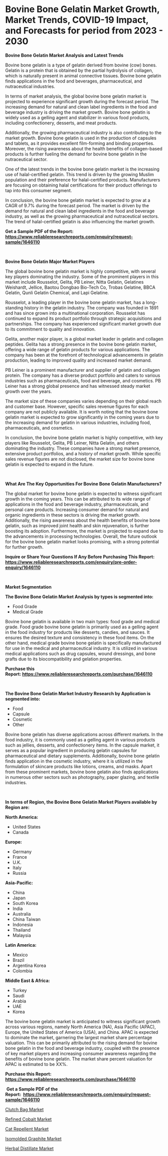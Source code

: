<p><h1>Bovine Bone Gelatin Market Growth, Market Trends, COVID-19 Impact, and Forecasts for period from 2023 - 2030</h1></p><p><strong>Bovine Bone Gelatin Market Analysis and Latest Trends</strong></p>
<p><p>Bovine bone gelatin is a type of gelatin derived from bovine (cow) bones. Gelatin is a protein that is obtained by the partial hydrolysis of collagen, which is naturally present in animal connective tissues. Bovine bone gelatin finds applications in the food and beverages, pharmaceutical, and nutraceutical industries.</p><p>In terms of market analysis, the global bovine bone gelatin market is projected to experience significant growth during the forecast period. The increasing demand for natural and clean label ingredients in the food and beverage industry is driving the market growth. Bovine bone gelatin is widely used as a gelling agent and stabilizer in various food products, including confectionery, desserts, and meat products.</p><p>Additionally, the growing pharmaceutical industry is also contributing to the market growth. Bovine bone gelatin is used in the production of capsules and tablets, as it provides excellent film-forming and binding properties. Moreover, the rising awareness about the health benefits of collagen-based products is further fueling the demand for bovine bone gelatin in the nutraceutical sector.</p><p>One of the latest trends in the bovine bone gelatin market is the increasing use of halal-certified gelatin. This trend is driven by the growing Muslim population and their preference for halal-certified products. Manufacturers are focusing on obtaining halal certifications for their product offerings to tap into this consumer segment.</p><p>In conclusion, the bovine bone gelatin market is expected to grow at a CAGR of 9.7% during the forecast period. The market is driven by the demand for natural and clean label ingredients in the food and beverage industry, as well as the growing pharmaceutical and nutraceutical sectors. The trend of halal-certified gelatin is also influencing the market growth.</p></p>
<p><strong>Get a Sample PDF of the Report:&nbsp; <a href="https://www.reliableresearchreports.com/enquiry/request-sample/1646110">https://www.reliableresearchreports.com/enquiry/request-sample/1646110</a></strong></p>
<p>&nbsp;</p>
<p><strong>Bovine Bone Gelatin Major Market Players</strong></p>
<p><p>The global bovine bone gelatin market is highly competitive, with several key players dominating the industry. Some of the prominent players in this market include Rousselot, Gelita, PB Leiner, Nitta Gelatin, Gelatines Weishardt, Jellice, Baotou Dongbao Bio-Tech Co, Trobas Gelatine, BBCA Gelatin, Qunli Gelatin Chemical, and Lapi Gelatine.</p><p>Rousselot, a leading player in the bovine bone gelatin market, has a long-standing history in the gelatin industry. The company was founded in 1891 and has since grown into a multinational corporation. Rousselot has continued to expand its product portfolio through strategic acquisitions and partnerships. The company has experienced significant market growth due to its commitment to quality and innovation.</p><p>Gelita, another major player, is a global market leader in gelatin and collagen peptides. Gelita has a strong presence in the bovine bone gelatin market, offering a wide range of gelatin products for various applications. The company has been at the forefront of technological advancements in gelatin production, leading to improved quality and increased market demand.</p><p>PB Leiner is a prominent manufacturer and supplier of gelatin and collagen protein. The company has a diverse product portfolio and caters to various industries such as pharmaceuticals, food and beverage, and cosmetics. PB Leiner has a strong global presence and has witnessed steady market growth over the years.</p><p>The market size of these companies varies depending on their global reach and customer base. However, specific sales revenue figures for each company are not publicly available. It is worth noting that the bovine bone gelatin market is expected to grow significantly in the coming years due to the increasing demand for gelatin in various industries, including food, pharmaceuticals, and cosmetics.</p><p>In conclusion, the bovine bone gelatin market is highly competitive, with key players like Rousselot, Gelita, PB Leiner, Nitta Gelatin, and others dominating the industry. These companies have a strong market presence, extensive product portfolios, and a history of market growth. While specific sales revenue figures are not disclosed, the market size for bovine bone gelatin is expected to expand in the future.</p></p>
<p>&nbsp;</p>
<p><strong>What Are The Key Opportunities For Bovine Bone Gelatin Manufacturers?</strong></p>
<p><p>The global market for bovine bone gelatin is expected to witness significant growth in the coming years. This can be attributed to its wide range of applications in the food and beverage industry, pharmaceuticals, and personal care products. Increasing consumer demand for natural and organic ingredients in these sectors is driving the market growth. Additionally, the rising awareness about the health benefits of bovine bone gelatin, such as improved joint health and skin rejuvenation, is further boosting its adoption. Furthermore, the market is projected to expand due to the advancements in processing technologies. Overall, the future outlook for the bovine bone gelatin market looks promising, with a strong potential for further growth.</p></p>
<p><strong>Inquire or Share Your Questions If Any Before Purchasing This Report: <a href="https://www.reliableresearchreports.com/enquiry/pre-order-enquiry/1646110">https://www.reliableresearchreports.com/enquiry/pre-order-enquiry/1646110</a></strong></p>
<p>&nbsp;</p>
<p><strong>Market Segmentation</strong></p>
<p><strong>The Bovine Bone Gelatin Market Analysis by types is segmented into:</strong></p>
<p><ul><li>Food Grade</li><li>Medical Grade</li></ul></p>
<p><p>Bovine bone gelatin is available in two main types: food grade and medical grade. Food grade bovine bone gelatin is primarily used as a gelling agent in the food industry for products like desserts, candies, and sauces. It ensures the desired texture and consistency in these food items. On the other hand, medical grade bovine bone gelatin is specifically manufactured for use in the medical and pharmaceutical industry. It is utilized in various medical applications such as drug capsules, wound dressings, and bone grafts due to its biocompatibility and gelation properties.</p></p>
<p><strong>Purchase this Report:&nbsp;<a href="https://www.reliableresearchreports.com/purchase/1646110">https://www.reliableresearchreports.com/purchase/1646110</a></strong></p>
<p>&nbsp;</p>
<p><strong>The Bovine Bone Gelatin Market Industry Research by Application is segmented into:</strong></p>
<p><ul><li>Food</li><li>Capsule</li><li>Cosmetic</li><li>Other</li></ul></p>
<p><p>Bovine bone gelatin has diverse applications across different markets. In the food industry, it is commonly used as a gelling agent in various products such as jellies, desserts, and confectionery items. In the capsule market, it serves as a popular ingredient in producing gelatin capsules for pharmaceutical and dietary supplements. Additionally, bovine bone gelatin finds application in the cosmetic industry, where it is utilized in the formulation of skincare products like lotions, creams, and masks. Apart from these prominent markets, bovine bone gelatin also finds applications in numerous other sectors such as photography, paper glazing, and textile industries.</p></p>
<p>&nbsp;</p>
<p><strong>In terms of Region, the Bovine Bone Gelatin Market Players available by Region are:</strong></p>
<p>
    <p> <strong> North America: </strong>
        <ul>
            <li>United States</li>
            <li>Canada</li>
        </ul>
        </p> 
    <p> <strong> Europe: </strong>
        <ul>
            <li>Germany</li>
            <li>France</li>
            <li>U.K.</li>
            <li>Italy</li>
            <li>Russia</li>
        </ul>
        </p> 
    <p> <strong> Asia-Pacific: </strong>
        <ul>
            <li>China</li>
            <li>Japan</li>
            <li>South Korea</li>
            <li>India</li>
            <li>Australia</li>
            <li>China Taiwan</li>
            <li>Indonesia</li>
            <li>Thailand</li>
            <li>Malaysia</li>
        </ul>
        </p> 
    <p> <strong> Latin America: </strong>
        <ul>
            <li>Mexico</li>
            <li>Brazil</li>
            <li>Argentina Korea</li>
            <li>Colombia</li>
        </ul>
        </p> 
    <p> <strong> Middle East & Africa: </strong>
        <ul>
            <li>Turkey</li>
            <li>Saudi</li>
            <li>Arabia</li>
            <li>UAE</li>
            <li>Korea</li>
        </ul>
    </p>
    </p>
<p><p>The bovine bone gelatin market is anticipated to witness significant growth across various regions, namely North America (NA), Asia Pacific (APAC), Europe, the United States of America (USA), and China. APAC is expected to dominate the market, garnering the largest market share percentage valuation. This can be primarily attributed to the rising demand for bovine bone gelatin in the food and beverage industry, coupled with the presence of key market players and increasing consumer awareness regarding the benefits of bovine bone gelatin. The market share percent valuation for APAC is estimated to be XX%.</p></p>
<p><strong>Purchase this Report: <a href="https://www.reliableresearchreports.com/purchase/1646110">https://www.reliableresearchreports.com/purchase/1646110</a></strong></p>
<p>&nbsp;<strong>Get a Sample PDF of the Report:&nbsp;&nbsp;<a href="https://www.reliableresearchreports.com/enquiry/request-sample/1646110">https://www.reliableresearchreports.com/enquiry/request-sample/1646110</a></strong></p>
<p><strong></strong></p>
<p><p><a href="https://www.linkedin.com/pulse/clutch-bag-market-research-report-provides-thorough-industry-gzb6e/">Clutch Bag Market</a></p><p><a href="https://github.com/BryceTownsendr/Market-Research-Report-List-2/blob/main/refined-cobalt-market.md">Refined Cobalt Market</a></p><p><a href="https://www.linkedin.com/pulse/cat-repellent-market-size-growth-forecast-from-2023--tavoe/">Cat Repellent Market</a></p><p><a href="https://github.com/WillieWoodard/Market-Research-Report-List-2/blob/main/isomolded-graphite-market.md">Isomolded Graphite Market</a></p><p><a href="https://www.linkedin.com/pulse/herbal-distillate-market-size-2023-2030-global-industrial-1zcue/">Herbal Distillate Market</a></p></p>